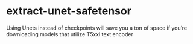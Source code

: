 # extract-unet-safetensor
Using Unets instead of checkpoints will save you a ton of space if you’re downloading models that utilize T5xxl text encoder
